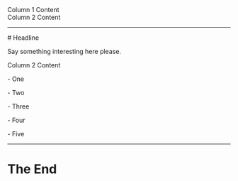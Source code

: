 <div class="container">

<div class="col">
Column 1 Content
</div>

<div class="col">
Column 2 Content
</div>

</div>

---

<div class="container">

<div class="col">
<p data-markdown># Headline</p>

<p data-markdown>Say something interesting here please.</p>
</div>

<div class="col">
Column 2 Content
<p data-markdown>- One</p>
<p data-markdown>- Two</p>
<p data-markdown>- Three</p>
<p data-markdown>- Four</p>
<p data-markdown>- Five</p>
</div>

</div>

---

# The End

